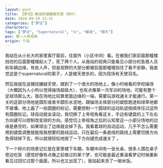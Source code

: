 ```yaml
---
layout: post
title: 【梦记】解谜抓捕嫌疑天使（碎片）
date: 2024-09-29 13:15
categories: ["梦记"]
characters: 
tags: ["梦记", "Supernatural", "火", "解谜", "碎片"]
pov: 第一人称视角
origin: 个站
---
```


我站在从小长大的家里客厅窗前，往窗外（小区中间）看。在被我们家前面那幢楼挡住的后面那幢楼起火了，死了两个人。从我站的视角只能看见小部分的急救人员和车辆边缘，有些人声，但是视野的大部分都被前面那幢楼挡住了看不安静。我直觉这是个supernatural的案子，人是被天使杀的，因为现场有天使羽毛。

然后我就在追捕找嫌疑天使，跟到了一个很大的场地上，像小时候看的学校操场（大概因为人小所以觉得操场超级大），也有点像某一次军训的场地，可能有整个足球场那么大。我在场地比较靠里面边缘的一端，需要玩游戏通关才能通行。第一关的这部分场地是圆形或者半圆形水泥地，跟操场主体部分的塑胶跑道和绿草地都不接壤，地上画了一些圆圈的标记，需要控制一个圆球的运动轨迹按顺序压过这所有圆圈标记。球自动就会滚动，我切换了上帝视角看这关，手边有键盘的上下左右方向键可以控制改变球的方向。感觉切上帝视角之后的认知里这一小部分场地的边缘是悬空的，如果球出了边缘就会掉下去。我看着球的自动运动，几乎不怎么需要用到键盘调整就能按我想要的路线运动，只在最后一条直线的路线上需要切换方向免得球掉下去，所以就很轻松地按了一下方向键完成通关了 。

下一个碎片的场景记忆是在家里楼下车棚，车棚中间有一张长桌，很多人围在桌子旁边吃饭（感觉好像有点像之前做过的某个梦，也可能是最近重温看梦记时候重新看见过回忆过那个画面，所以也又出现了），我站起来添了一碗米饭。
